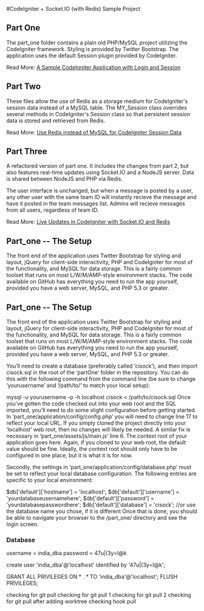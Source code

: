 #CodeIgniter + Socket.IO (with Redis) Sample Project

## Part One
The part\_one folder contains a plain old PHP/MySQL project utilizing the CodeIgniter framework. Styling is provided by Twitter Bootstrap.  The application uses the default Session plugin provided by CodeIgniter.

Read More: [A Sample CodeIgniter Application with Login and Session](http://ericterpstra.com/2013/03/a-sample-codeigniter-application-with-login-and-session/ "Part One Blog Link")
 
## Part Two 
These files allow the use of Redis as a storage medium for CodeIgniter's session data instead of a MySQL table.  The MY\_Session class overrides several methods in CodeIgniter's Session class so that persistent session data is stored and retrieved from Redis.

Read More: [Use Redis instead of MySQL for CodeIgniter Session Data](http://ericterpstra.com/2013/03/use-redis-instead-of-mysql-for-codeigniter-session-data/)

## Part Three
A refactored version of part one.  It includes the changes from part 2, but also features real-time updates using Socket.IO and a NodeJS server.  Data is shared between NodeJS and PHP via Redis.

The user interface is unchanged, but when a message is posted by a user, any other user with the same team ID will instantly recieve the message and have it posted in the team messages list.  Admins will recieve messages from all users, regardless of team ID.  

Read More: [Live Updates in CodeIgniter with Socket.IO and Redis](http://ericterpstra.com/2013/04/live-updates-in-codeigniter-with-socket-io-and-redis/)

## Part_one -- The Setup

The front end of the application uses Twitter Bootstrap for styling and layout, jQuery for client-side interactivity, PHP and CodeIgniter for most of the functionality, and MySQL for data storage. This is a fairly common toolset that runs on most L/W/M/AMP-style environment stacks. The code available on GitHub has everything you need to run the app yourself, provided you have a web server, MySQL, and PHP 5.3 or greater.


## Part_one -- The Setup

The front end of the application uses Twitter Bootstrap for styling and layout, jQuery for client-side interactivity, PHP and CodeIgniter for most of the functionality, and MySQL for data storage. This is a fairly common toolset that runs on most L/W/M/AMP-style environment stacks. The code available on GitHub has everything you need to run the app yourself, provided you have a web server, MySQL, and PHP 5.3 or greater.

You’ll need to create a database (preferably called ‘cisock’), and then import cisock.sql in the root of the ‘partOne’ folder in the repository. You can do this with the following command from the command line (be sure to change ‘yourusername’ and ‘/path/to/’ to match your local setup):

mysql -u yourusername -p -h localhost cisock < /path/to/cisock.sql
Once you’ve gotten the code checked out into your web root and the SQL imported, you’ll need to do some slight configuration before getting started. In ‘part_one/application/config/config.php’ you will need to change line 17 to reflect your local URL. If you simply cloned the project directly into your ‘localhost’ web root, then no changes will likely be needed. A similar fix is necessary in ‘part_one/assets/js/main.js’ line 6. The context root of your application goes here. Again, if you cloned to your web root, the default value should be fine. Ideally, the context root should only have to be configured in one place, but it is what it is for now.

Secondly, the settings in ‘part_one/application/config/database.php’ must be set to reflect your local database configuration. The following entries are specific to your local environment:

$db['default']['hostname'] = 'localhost';
$db['default']['username'] = 'yourdatabaseusernamehere';
$db['default']['password'] = 'yourdatabasepasswordhere';
$db['default']['database'] = 'cisock'; //or use the database name you chose, if it is different
Once that is done, you should be able to navigate your browser to the /part_one/ directory and see the login screen.

### Database  

username = india_dba
password = 47u|(3y=I@k

create user 'india_dba'@'localhost' identified by '47u|(3y=I@k';

GRANT ALL PRIVILEGES ON * . * TO 'india_dba'@'localhost';
FLUSH PRIVILEGES;





checking for git pull
checking for git pull 1
checking for git pull 2
checking for git pull after adding worktree
checking hook pull

